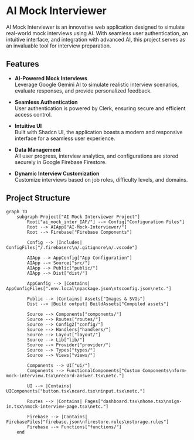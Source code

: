 # AI Mock Interviewer

AI Mock Interviewer is an innovative web application designed to simulate real-world mock interviews using AI. With seamless user authentication, an intuitive interface, and integration with advanced AI, this project serves as an invaluable tool for interview preparation.



## Features

- **AI-Powered Mock Interviews**  
  Leverage Google Gemini AI to simulate realistic interview scenarios, evaluate responses, and provide personalized feedback.
  
- **Seamless Authentication**  
  User authentication is powered by Clerk, ensuring secure and efficient access control.

- **Intuitive UI**  
  Built with Shadcn UI, the application boasts a modern and responsive interface for a seamless user experience.

- **Data Management**  
  All user progress, interview analytics, and configurations are stored securely in Google Firebase Firestore.

- **Dynamic Interview Customization**  
  Customize interviews based on job roles, difficulty levels, and domains.

## Project Structure

```mermaid
graph TD
    subgraph Project["AI Mock Interviewer Project"]
        Root["ai_mock_inter_IAF/"] --> Config["Configuration Files"]
        Root --> AIApp["AI-Mock-Interviewer/"]
        Root --> Firebase["Firebase Components"]
        
        Config --> |Includes| ConfigFiles["/.firebaserc\n/.gitignore\n/.vscode"]
        
        AIApp --> AppConfig["App Configuration"]
        AIApp --> Source["src/"]
        AIApp --> Public["public/"]
        AIApp --> Dist["dist/"]
        
        AppConfig --> |Contains| AppConfigFiles[".env.local\npackage.json\ntsconfig.json\netc."]
        
        Public --> |Contains| Assets["Images & SVGs"]
        Dist --> |Build output| BuildAssets["Compiled assets"]
        
        Source --> Components["components/"]
        Source --> Routes["routes/"]
        Source --> Config2["config/"]
        Source --> Handlers["handlers/"]
        Source --> Layout["layout/"]
        Source --> Lib["lib/"]
        Source --> Provider["provider/"]
        Source --> Types["types/"]
        Source --> Views["views/"]
        
        Components --> UI["ui/"]
        Components --> FunctionalComponents["Custom Components\nform-mock-interview.tsx\nrecord-answer.tsx\netc."]
        
        UI --> |Contains| UIComponents["button.tsx\ncard.tsx\ninput.tsx\netc."]
        
        Routes --> |Contains| Pages["dashboard.tsx\nhome.tsx\nsign-in.tsx\nmock-interview-page.tsx\netc."]
        
        Firebase --> |Contains| FirebaseFiles["firebase.json\nfirestore.rules\nstorage.rules"]
        Firebase --> Functions["functions/"]
    end
